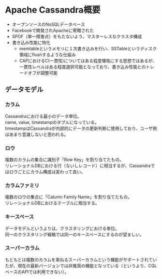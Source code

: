 # Apache Cassandra概要

- オープンソースのNoSQLデータベース
- Facebookで開発されApacheに寄贈された
- SPOF（単一障害点）をもたないよう、マスターレスなクラスタ構成
- 書き込み性能に特化
  - memtableというメモリに１次書き込みを行い、SSTableというディスク領域にflushするような仕組み
  - CAPにおけるC(一貫性)についてはある程度犠牲にする思想ではあるが、一貫性レベルはある程度選択可能となっており、書き込み性能とのトレードオフが調整可能


## データモデル
### カラム
Cassandraにおける最小のデータ単位。  
name, value, timestampのタプルになっている。  
timestampはCassandraが内部的にデータの更新判断に使用しており、ユーザ側はあまり意識しないと思われる。  

### ロウ
複数のカラムの集合に識別子「Row Key」を割り当てたもの。  
リレーショナルDBにおける行（ないしレコード）に相当するが、Cassandraではロウごとにカラム構成は変わって良い。  

### カラムファミリ
複数のロウの集合に「Calumn Family Name」を割り当てたもの。  
リレーショナルDBにおけるテーブルに相当する。  

### キースペース
データモデルというよりは、クラスタリングにおける単位。  
同一のクラスタリング戦略では同一のキースペースにするのが望ましい。  


### スーパーカラム
もともとは複数のカラムを束ねるスーパーカラムという機能がサポートされていたが、現在の最新バージョンでは非推奨の機能となっている（というより、CQLベースのAPIでは利用できない）。  

